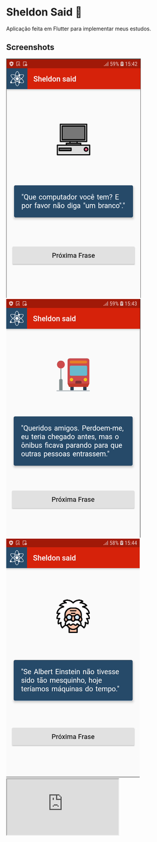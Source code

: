 # Sheldon Said :speech_balloon:

Aplicação feita em Flutter para implementar meus estudos.

## Screenshots

<img src="assets/images/ss1.PNG">
<img src="assets/images/ss2.PNG">
<img src="assets/images/ss3.PNG">
<iframe src="https://media.giphy.com/media/iGX5jFfDX4Ka03fTAb/giphy.gif"



## Getting Started

This project is a starting point for a Flutter application.

A few resources to get you started if this is your first Flutter project:

- [Lab: Write your first Flutter app](https://flutter.dev/docs/get-started/codelab)
- [Cookbook: Useful Flutter samples](https://flutter.dev/docs/cookbook)

For help getting started with Flutter, view our
[online documentation](https://flutter.dev/docs), which offers tutorials,
samples, guidance on mobile development, and a full API reference.
